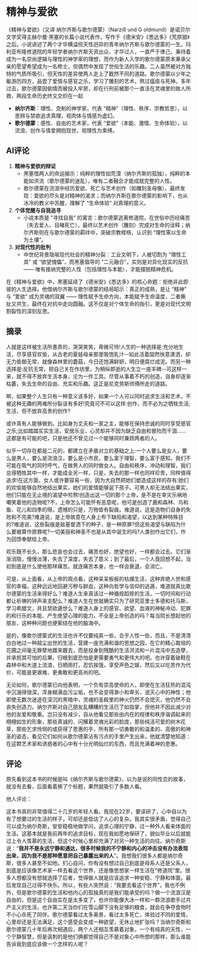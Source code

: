 # 精神与爱欲

《精神与爱欲》（又译 纳尔齐斯与歌尔德蒙）（Narziß und G oldmund）是诺贝尔文学奖得主赫尔曼·黑塞的长篇小说代表作，写作于《德米安》《悉达多》《荒原狼》之后。小说讲述了两个才华横溢但天性迥异的青年纳尔齐斯与歌尔德蒙的一生。玛利亚布隆修道院的年轻学者纳尔齐斯天资出众、才华过人，一直严于律己，秉持着成为一名崇尚逻辑与理性的神学家的理想，而作为新人入学的歌尔德蒙原本秉承父亲的愿望希望成为一名修士，但偶然中发现了世俗生活的乐趣。二人虽然被对方独特的气质所吸引，但天性的差异使两人走上了截然不同的道路。歌尔德蒙以少年之躯游历四方，品尝了爱情与感官之乐，学习了雕刻的艺术，熬过瘟疫与死神。多年过去，歌尔德蒙因偷情而被投入牢房，却在行刑前被那个一直活在灵魂里的故人所救，两段生命历史终又交织在一起

- **纳尔齐斯**：理性、克制的神学家，代表 “精神”（理性、秩序、宗教哲思），以思辨与禁欲追求真理，视肉体与情感为虚幻。
- **歌尔德蒙**：感性、自由的艺术家，代表 “爱欲”（本能、激情、生命体验），以流浪、创作与情爱拥抱现世，视理性为束缚。

## AI评论

1. **精神与爱欲的辩证**
   - 黑塞借两人的命运揭示：纯粹的理性如荒漠（纳尔齐斯的孤独），纯粹的本能如洪流（歌尔德蒙的迷乱），唯有二者融合才能成就完整的人性。
   - 歌尔德蒙在流浪中经历爱欲、死亡与艺术创作（如雕刻圣母像），最终发现：爱欲的尽头是对精神的渴求；而纳尔齐斯在歌尔德蒙的影响下，也从冰冷的教义中苏醒，理解了 “生命体验” 对真理的意义。
2. **个体觉醒与自我追寻**
   - 小说本质是 “寻找自我” 的寓言：歌尔德蒙逃离修道院，在世俗中历经痛苦（失去爱人、目睹死亡），最终以艺术创作（雕刻）完成对生命的诠释；纳尔齐斯则在与歌尔德蒙的羁绊中，突破宗教桎梏，认识到 “理性需以生命为土壤”。
3. **对现代性的批判**
   - 中世纪背景隐喻现代社会的精神分裂：工业文明下，人被切割为 “理性工具” 或 “欲望傀儡”，而黑塞倡导的 “二元融合”，实则是对异化现实的反抗 —— 唯有接纳完整的人性（包括理性与本能），才能摆脱精神危机。

在《精神与爱欲》中，黑塞延续了《德米安》《悉达多》的核心命题：拒绝非此即彼的人生选择。他借纳尔齐斯与歌尔德蒙的结局昭示：真正的成熟，是让 “精神” 与 “爱欲” 成为灵魂的双翼 —— 理性赋予生命方向，本能赋予生命温度，二者撕扯又共生，最终在对抗中走向圆融。这不仅是对个体生命的指引，更是对现代文明割裂性的深刻反思。

## 摘录

人就是这样被生活所愚弄的，哭哭笑笑，卑微可怜!人生的一种选择是:充分地生活，尽享感官欢愉，从古老的夏娃母亲那里吸饱乳汁--如此活着固然快意潇洒，却无力抵御无常，就像森林里的蘑菇，今日还饱满鲜妍，明日便腐烂成泥。而另一种选择是:反抗无常，把自己关在作坊里，为稍纵即逝的人生立一座丰碑--可这样一来，就不得不放弃生活本身，沦为一件工具。尽管从事着不朽的创造，自身却逐渐枯萎，失去生命的自由、充实和乐趣。这正是尼克劳斯师傅所走的道路。

啊，如果整个人生只有一种意义该多好，如果一个人可以同时追求生活和艺术，不被这种无趣的两难所分裂该有多好!究竟可不可以这样:创作，而不必为之牺牲生活;生活，但不放弃高贵的创作?

或许真有人能够做到。比如身为丈夫和一家之主，能够在保持忠诚的同时享受感官之乐;比如踏踏实实生活，安居乐业，心灵却并不因为缺乏自由和冒险而干涸……这都是有可能的吧，只是他还不曾见过一个能够同时兼顾两者的人。

似乎一切存在都是二元的，都建立在矛盾对立的基础之上:一个人要么是女人，要么是男人，要么是流浪汉，要么是小市民，要么富于理智，要么富于感知。我们不可能在吸气的同时呼气，在做男人的同时做女人。自由和秩序，冲动和理智，我们总得牺牲其中一样，才能成全另一样，只是，失去的那一样也同样珍贵，同样值得追求!在这方面，女人或许要容易一些，因为大自然把她们塑造成这样的存有:她们的欢愉能够自然地结出果实，她们的爱情能够诞下孩子。可男人却无法结出果实，他们只能在无止境的渴望中煎熬!创造出这一切的那个上帝，是不是在幸灾乐祸地嘲笑着他的造物呢?不，上帝怎么可能怀有恶意呢，他可是创造了鹿和森林、鸟和鱼、花儿和四季的呀。遗憾的只是，万物皆有裂痕。难道说，这是造物们自身的失败和不完美?难道说，是上帝故意在人身上布下缺陷和渴望，以达到某种特殊目的?难道说，这些裂痕是敌基督洒下的种子，是一种原罪?但这些渴望与缺陷为什么要被算作原罪呢?一切美丽和神圣不也是从其中诞生的吗?人类创作出它们，作为回馈奉献给上帝。



欢乐既不长久，那么悲哀也会过去，痛苦也好，绝望也好，一样都会过去。它们渐渐消隐，慢慢淡薄，失去了深度，失去了意义；到了最后，一个人竟回想不起，当初到底是什么使他那样痛苦。就连痛苦本身，也一样会衰退，会消亡。

可是，从上面看，从上帝的观点看，这种呆呆板板的枯燥生活，这种弃绝人世和感官的幸福，这种远远地回避污秽与鲜血，这种向哲学与信仰的逃遁，难道就真比歌尔德蒙的生活来得好么？难道人生来真该过一种循规蹈矩的生活，一切时间和行动都让祈祷的钟声来支配么？难道人生在世就确实只为了研究亚里士多德和托马斯，学习希腊文，并且禁欲遁世么？难道人身上的感官、欲望、血液的神秘冲动、犯罪的和行乐的本能、产生绝望心理的能力，不全是上帝创造的吗？每当院长想起他的朋友，这种种问题也便萦绕在他的脑海中。

是的，像歌尔德蒙式的生活也许不仅要纯真一些，合乎人性一些，而且，不是清清白白地过一种超尘出世的生活，营建一座充满和谐的思想之园，在它的精心栽培的花圃之间毫无罪孽地踱来踱去，而是投身到残酷的生活洪流和一片混沌中去造孽，并承担其可怕的后果，归根到底恐怕是更需要勇气和更伟大的吧。也许穿着破鞋在森林中和大道上流浪，日晒雨打，忍饥挨饿，享受声色之娱，然后又以吃苦作为代价，可能是更艰难、更勇敢和更高尚的吧。

无论如何，歌尔德蒙已向他表明，一个负有崇高使命的人，即使在生活狂热的混沌中沉溺得很深，浑身糊满血污尘垢，也不会变得渺小和卑劣，泯灭心中的神性；他即使无数次迷途在深沉的黑暗中，灵魂的圣殿里的神火仍然不会熄灭，他仍然不会丧失创造力。纳尔齐斯对自己朋友乱糟糟的生活已了如指掌，但他并不因此减少对他的友爱和敬重。岂只没有减少，自从他看见那些由内在的规律和秩序谐调起来的栩栩如生的形象，那些真诚的、闪耀着灵魂光彩的脸庞，那些纯洁可爱的树木花草，那些乞求怜悯的或获得了恩惠的手，所有那一切勇敢的和温柔的、高傲的和神圣的姿态，看见它们如何从歌尔德蒙沾有污点的手里产生出来，他就清楚地知道：在这颗艺术家和诱惑者的心中有十分光明灿烂的东西，而且充满着神的恩惠。

## 评论

原先看到这本书的时候是叫《纳尔齐斯与歌尔德蒙》，以为是说的同性恋的故事，就没有去看，后面看着换了个标题，果然就吸引了多数人看。

他人评论：

这本书真的非常值得二十几岁的年轻人看。我现在22岁，要读研了，心中自以为有了想要过的生活的样子，可却还是低估了人心的复杂。我其实很矛盾，觉得自己可以成为纳尔奇斯，安安稳稳地做学问，追求心理的宁静，过一种外人看来体面的生活。这基本就是我前两年的追求目标，现在我如愿地保研了，貌似毕业以后就能过上令人羡慕的生活，但这个时候心里却充满了对另一种生活的向往。纳尔奇斯说：“**我并不是永远宁静和通达，很多时候我的不宁静和内心的冲击没有办法表现出来，因为我不是那种愿意把自己暴露出来的人**”。我想我们很多人都是纳尔奇斯，很多人甚至不如他。扪心自问，你有没有想过自己到底是母系人还是父系人，到底是应该像艺术家一样去看这个世界，还是像思想家一样生活在“修道院”里。很多人想都没有想就选择了后者，觉得做人就是应该追求一种安稳、宁静和体面，最后发现自己过得不快乐。所以，有些人突然说：“我要去看这个世界”，我也不例外，但是歌尔德蒙的生活和他内心的孤独真的是我们能承受的吗？做一个流浪汉是自由的，但是这个自由实在是太多变了，也许你能像大冰一样和一群流浪歌手过共产主义的生活，也许第二天当你们在雪山脚下没有足够的粮食，就会在争夺食物时不小心杀死了同伴。歌尔德蒙看过太多美景，看过太多死亡，体验过不同的爱情，心里却还是无法满足，这个感受会变成一种欲望，无休止地扩张吗？当纳尔奇斯和歌尔德蒙几十年后再次相遇后，两个人还相互羡慕着对象，一个有纯真的天性，一个宁静智慧，但是讽刺的是他们俩都觉得自己不是对象心中所想的那样，那么谁能告诉我到底应该做一个怎样的人呢？